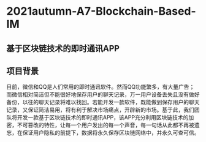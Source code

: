 # 2021autumn-A7-Blockchain-Based-IM
## 基于区块链技术的即时通讯APP
## 项目背景
目前，微信和QQ是人们常用的即时通讯软件。然而QQ功能繁多，有大量广告；而微信相对简洁但不能很好地保存用户的聊天记录，万一用户设备丢失且没有做好备份，以往的聊天记录将难以找回。若能开发一款软件，既能做到保存用户的聊天记录，又保证简洁易用，将有利于解决市场痛点，开辟新的市场。基于此，我们团队将开发一款基于区块链技术的即时通讯APP，该APP充分利用区块链技术的加密，不可篡改的特性，让每一个用户发出的每一个声音，每一句话从此都不再被遗忘，在保证用户隐私的前提下，数据将永久保存区块链网络中，并永久可查可信。
